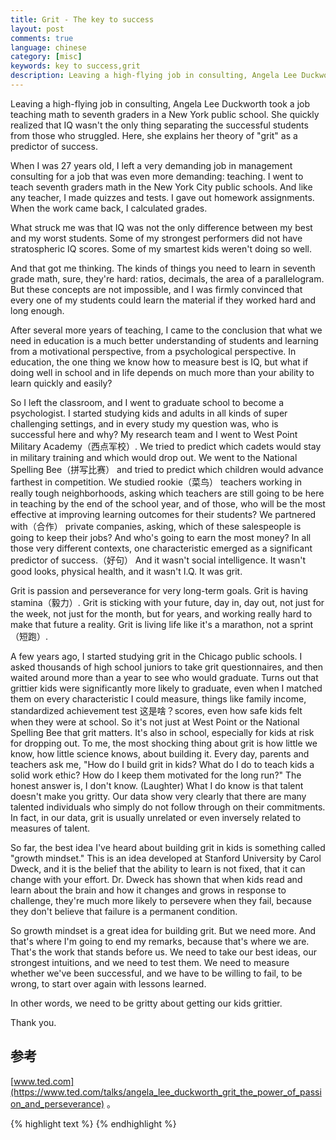```yaml
---
title: Grit - The key to success
layout: post
comments: true
language: chinese
category: [misc]
keywords: key to success,grit
description: Leaving a high-flying job in consulting, Angela Lee Duckworth took a job teaching math to seventh graders in a New York public school. She quickly realized that IQ wasn't the only thing separating the successful students from those who struggled. Here, she explains her theory of "grit" as a predictor of success.
---
```


Leaving a high-flying job in consulting, Angela Lee Duckworth took a job teaching math to seventh graders in a New York public school. She quickly realized that IQ wasn't the only thing separating the successful students from those who struggled. Here, she explains her theory of "grit" as a predictor of success.

<!-- more -->

When I was 27 years old, I left a very demanding job in management consulting for a job that was even more demanding: teaching. I went to teach seventh graders math in the New York City public schools. And like any teacher, I made quizzes and tests. I gave out homework assignments. When the work came back, I calculated grades.

What struck me was that IQ was not the only difference between my best and my worst students. Some of my strongest performers did not have stratospheric IQ scores. Some of my smartest kids weren't doing so well.

And that got me thinking. The kinds of things you need to learn in seventh grade math, sure, they're hard: ratios, decimals, the area of a parallelogram. But these concepts are not impossible, and I was firmly convinced that every one of my students could learn the material if they worked hard and long enough.

After several more years of teaching, I came to the conclusion that what we need in education is a much better understanding of students and learning from a motivational perspective, from a psychological perspective. In education, the one thing we know how to measure best is IQ, but what if doing well in school and in life depends on much more than your ability to learn quickly and easily?

So I left the classroom, and I went to graduate school to become a psychologist. I started studying kids and adults in all kinds of super challenging settings, and in every study my question was, who is successful here and why? My research team and I went to West Point Military Academy（西点军校）. We tried to predict which cadets would stay in military training and which would drop out. We went to the National Spelling Bee（拼写比赛） and tried to predict which children would advance farthest in competition. We studied rookie（菜鸟） teachers working in really tough neighborhoods, asking which teachers are still going to be here in teaching by the end of the school year, and of those, who will be the most effective at improving learning outcomes for their students? We partnered with（合作） private companies, asking, which of these salespeople is going to keep their jobs? And who's going to earn the most money? In all those very different contexts, one characteristic emerged as a significant predictor of success.（好句） And it wasn't social intelligence. It wasn't good looks, physical health, and it wasn't I.Q. It was grit.

Grit is passion and perseverance for very long-term goals. Grit is having stamina（毅力）. Grit is sticking with your future, day in, day out, not just for the week, not just for the month, but for years, and working really hard to make that future a reality. Grit is living life like it's a marathon, not a sprint（短跑）.

A few years ago, I started studying grit in the Chicago public schools. I asked thousands of high school juniors to take grit questionnaires, and then waited around more than a year to see who would graduate. Turns out that grittier kids were significantly more likely to graduate, even when I matched them on every characteristic I could measure, things like family income, standardized achievement test 这是啥？scores, even how safe kids felt when they were at school. So it's not just at West Point or the National Spelling Bee that grit matters. It's also in school, especially for kids at risk for dropping out. To me, the most shocking thing about grit is how little we know, how little science knows, about building it. Every day, parents and teachers ask me, "How do I build grit in kids? What do I do to teach kids a solid work ethic? How do I keep them motivated for the long run?" The honest answer is, I don't know. (Laughter) What I do know is that talent doesn't make you gritty. Our data show very clearly that there are many talented individuals who simply do not follow through on their commitments. In fact, in our data, grit is usually unrelated or even inversely related to measures of talent.

So far, the best idea I've heard about building grit in kids is something called "growth mindset." This is an idea developed at Stanford University by Carol Dweck, and it is the belief that the ability to learn is not fixed, that it can change with your effort. Dr. Dweck has shown that when kids read and learn about the brain and how it changes and grows in response to challenge, they're much more likely to persevere when they fail, because they don't believe that failure is a permanent condition.

So growth mindset is a great idea for building grit. But we need more. And that's where I'm going to end my remarks, because that's where we are. That's the work that stands before us. We need to take our best ideas, our strongest intuitions, and we need to test them. We need to measure whether we've been successful, and we have to be willing to fail, to be wrong, to start over again with lessons learned.

In other words, we need to be gritty about getting our kids grittier.

Thank you.

## 参考

[www.ted.com](https://www.ted.com/talks/angela_lee_duckworth_grit_the_power_of_passion_and_perseverance) 。

{% highlight text %}
{% endhighlight %}
